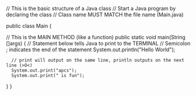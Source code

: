 // This is the basic structure of a Java class
// Start a Java program by declaring the class
// Class name MUST MATCH the file name (Main.java)

public class Main {

   // This is the MAIN METHOD (like a function)
   public static void main(String []args) {
      // Statement below tells Java to print to the TERMINAL
      // Semicolon ; indicates the end of the statement
      System.out.println("Hello World");
      

      // print will output on the same line, println outputs on the next line (>O<)
      System.out.print("apcs");
      System.out.print(" is fun");
   }
}
